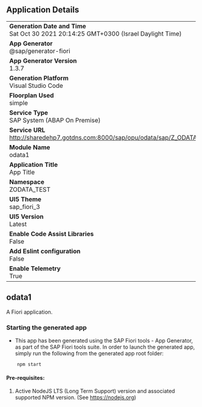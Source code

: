 ## Application Details
|               |
| ------------- |
|**Generation Date and Time**<br>Sat Oct 30 2021 20:14:25 GMT+0300 (Israel Daylight Time)|
|**App Generator**<br>@sap/generator-fiori|
|**App Generator Version**<br>1.3.7|
|**Generation Platform**<br>Visual Studio Code|
|**Floorplan Used**<br>simple|
|**Service Type**<br>SAP System (ABAP On Premise)|
|**Service URL**<br>http://sharedehp7.gotdns.com:8000/sap/opu/odata/sap/Z_ODATA_NETWORK_SRV
|**Module Name**<br>odata1|
|**Application Title**<br>App Title|
|**Namespace**<br>ZODATA_TEST|
|**UI5 Theme**<br>sap_fiori_3|
|**UI5 Version**<br>Latest|
|**Enable Code Assist Libraries**<br>False|
|**Add Eslint configuration**<br>False|
|**Enable Telemetry**<br>True|

## odata1

A Fiori application.

### Starting the generated app

-   This app has been generated using the SAP Fiori tools - App Generator, as part of the SAP Fiori tools suite.  In order to launch the generated app, simply run the following from the generated app root folder:

```
    npm start
```

#### Pre-requisites:

1. Active NodeJS LTS (Long Term Support) version and associated supported NPM version.  (See https://nodejs.org)



